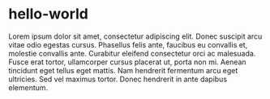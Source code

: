 # hello-world

Lorem ipsum dolor sit amet, consectetur adipiscing elit. Donec suscipit arcu vitae odio egestas cursus. Phasellus felis ante, faucibus eu convallis et, molestie convallis ante. Curabitur eleifend consectetur orci ac malesuada. Fusce erat tortor, ullamcorper cursus placerat ut, porta non mi. Aenean tincidunt eget tellus eget mattis. Nam hendrerit fermentum arcu eget ultricies. Sed vel maximus tortor. Donec hendrerit in ante dapibus elementum.
